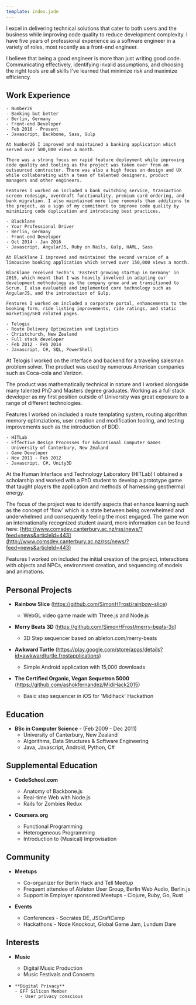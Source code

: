 ```yaml
---
template: index.jade
---
```


I excel in delivering technical solutions that cater to both users and the business while improving code quality to reduce development complexity. I have five years of professional experience as a software engineer in a variety of roles, most recently as a front-end engineer.

I believe that being a good engineer is more than just writing good code. Communicating effectively, identifying invalid assumptions, and choosing the right tools are all skills I've learned that minimize risk and maximize efficiency.

Work Experience
---------------

 	- Number26
	- Banking but better
	- Berlin, Germany
	- Front-end Developer
	- Feb 2016 - Present
	- Javascript, Backbone, Sass, Gulp

	At Number26 I improved and maintained a banking application which served over 500,000 views a month.

	There was a strong focus on rapid feature deployment while improving code quality and tooling as the project was taken over from an outsourced contractor. There was also a high focus on design and UX while collaborating with a team of talented designers, product managers and other engineers.

	Features I worked on included a bank switching service, transaction screen redesign, overdraft functionality, premium card ordering, and bank migration. I also maintained more line removals than additions to the project, as a sign of my commitment to improve code quality by minimizing code duplication and introducing best practices.

	- Blacklane
	- Your Professional Driver
	- Berlin, Germany
	- Front-end Developer
	- Oct 2014 - Jan 2016
	- Javascript, AngularJS, Ruby on Rails, Gulp, HAML, Sass

	At Blacklane I improved and maintained the second version of a limousine booking application which served over 150,000 views a month.

	Blacklane received Tech5's 'Fastest growing startup in Germany' in 2015, which meant that I was heavily involved in adapting our development methodology as the company grew and we transitioned to Scrum. I also evaluated and implemented core technology such as AngularJS, and the introduction of Gulp.

	Features I worked on included a corporate portal, enhancements to the booking form, ride listing improvements, ride ratings, and static marketing/SEO related pages.

	- Telogis
	- Route Delivery Optimization and Logistics
	- Christchurch, New Zealand
	- Full stack developer
	- Feb 2012 - Feb 2014
	- Javascript, C#, SQL, PowerShell

  At Telogis I worked on the interface and backend for a traveling salesman problem solver. The product was used by numerous American companies such as Coca-cola and Verizon.

  The product was mathematically technical in nature and I worked alongside many talented PhD and Masters degree graduates. Working as a full stack developer as my first position outside of University was great exposure to a range of different technologies.

  Features I worked on included a route templating system, routing algorithm memory optimziations, user creation and modification tooling, and testing improvements such as the introduction of BDD.

	- HITLab
	- Effective Design Processes for Educational Computer Games
	- University of Canterbury, New Zealand
	- Game Developer
	- Nov 2011 - Feb 2012
	- Javascript, C#, Unity3D

  At the Human Interface and Technology Laboratory (HITLab) I obtained a scholarship and worked with a PhD student to develop a prototype game that taught players the application and methods of harnessing geothermal energy.

  The focus of the project was to identify aspects that enhance learning such as the concept of 'flow' which is a state between being overwhelmed and underwhelmed and consequently feeling the most engaged. The game won an internationally recognized student award, more information can be found here: [http://www.comsdev.canterbury.ac.nz/rss/news/?feed=news&articleId=443](http://www.comsdev.canterbury.ac.nz/rss/news/?feed=news&articleId=443)

  Features I worked on included the initial creation of the project, interactions with objects and NPCs, environment creation, and sequencing of models and animations.

Personal Projects
-----------------

*   **Rainbow Slice** (https://github.com/SimonHFrost/rainbow-slice)
    - WebGL video game made with Three.js and Node.js

*   **Merry Beats 3D** (https://github.com/SimonHFrost/merry-beats-3d)
    - 3D Step sequencer based on ableton.com/merry-beats

*   **Awkward Turtle** (https://play.google.com/store/apps/details?id=awkwardturtle.frostapplications)
    - Simple Android application with 15,000 downloads

*   **The Certified Organic, Vegan Sequetron 5000** (https://github.com/ashokfernandez/MidiHack2015)
    - Basic step sequencer in iOS for 'Midihack' Hackathon


Education
---------

*   **BSc in Computer Science** - (Feb 2009 - Dec 2011)
    - University of Canterbury, New Zealand
    - Algorithms, Data Structures & Software Engineering
    - Java, Javascript, Android, Python, C#

Supplemental Education
-

*   **CodeSchool.com**
    - Anatomy of Backbone.js
    - Real-time Web with Node.js
    - Rails for Zombies Redux

*   **Coursera.org**
    - Functional Programming
    - Heterogeneous Programming
    - Introduction to (Musical) Improvisation

Community
---------

* **Meetups**
	- Co-organizer for Berlin Hack and Tell Meetup
	- Frequent attendee of Ableton User Group, Berlin Web Audio, Berlin.js
	- Support in Employer sponsored Meetups - Clojure, Ruby, Go, Rust

* **Events**
	- Conferences - Socrates DE, JSCraftCamp
	- Hackathons - Node Knockout, Global Game Jam, Lundum Dare

Interests
---------

*   **Music**
    - Digital Music Production
    - Music Festivals and Concerts

*	  **Digital Privacy**
	  - EFF Silicon Member
		- User privacy conscious
